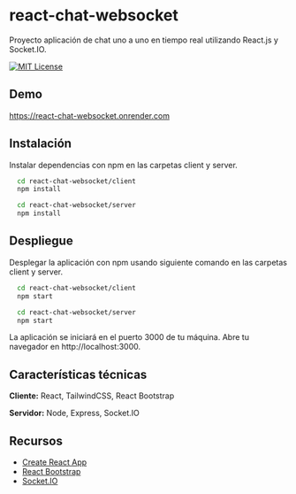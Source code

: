 
# react-chat-websocket

Proyecto aplicación de chat uno a uno en tiempo real utilizando React.js y Socket.IO.

[![MIT License](https://img.shields.io/badge/License-MIT-green.svg)](https://choosealicense.com/licenses/mit/)


## Demo

https://react-chat-websocket.onrender.com
## Instalación

Instalar dependencias con npm en las carpetas client y server.

```bash
  cd react-chat-websocket/client
  npm install

  cd react-chat-websocket/server
  npm install
```
    
## Despliegue

Desplegar la aplicación con npm usando siguiente comando en las carpetas client y server.

```bash
  cd react-chat-websocket/client
  npm start

  cd react-chat-websocket/server
  npm start
```

La aplicación se iniciará en el puerto 3000 de tu máquina. Abre tu navegador en http://localhost:3000.


## Características técnicas

**Cliente:** React, TailwindCSS, React Bootstrap

**Servidor:** Node, Express, Socket.IO


## Recursos

 - [Create React App](https://create-react-app.dev)
 - [React Bootstrap](https://react-bootstrap.github.io)
 - [Socket.IO](https://socket.io)

